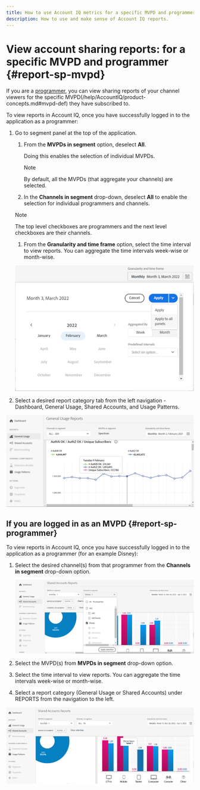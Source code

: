 ```yaml
---
title: How to use Account IQ metrics for a specific MVPD and programmer
description: How to use and make sense of Account IQ reports.  
---
```


# View account sharing reports: for a specific MVPD and programmer {#report-sp-mvpd}

If you are a [programmer](/help/AccountIQ/product-concepts.md#programmer-def), you can view sharing reports of your channel viewers for the specific MVPD(/help/AccountIQ/product-concepts.md#mvpd-def) they have subscribed to.

To view reports in Account IQ, once you have successfully logged in to the application as a programmer:

1. Go to segment panel at the top of the application.

   1. From the **MVPDs in segment** option, deselect **All**.

       Doing this enables the selection of individual MVPDs.
      >[!NOTE]
      >
      >By default, all the MVPDs (that aggregate your channels) are selected.
   1. In the **Channels in segment** drop-down, deselect **All** to enable the selection for individual programmers and channels.

    >[!NOTE]
    >
    >The top level checkboxes are programmers and the next level checkboxes are their channels.

    1. From the **Granularity and time frame** option, select the time interval to view reports. You can aggregate the time intervals week-wise or month-wise.

      ![Time frame](assets/time-frame.png)

1. Select a desired report category tab from the left navigation - Dashboard, General Usage, Shared Accounts, and Usage Patterns.

![report for specific MVPD](assets/report-forspecific-MVPD.png)

## If you are logged in as an MVPD {#report-sp-programmer}

To view reports in Account IQ, once you have successfully logged in to the application as a programmer (for an example Disney):

1. Select the desired channel(s) from that programmer from the **Channels in segment** drop-down option.

   ![select channels](assets/programmer-selection.png)

1. Select the MVPD(s) from **MVPDs in segment** drop-down option.

1. Select the time interval to view reports. You can aggregate the time intervals week-wise or month-wise.

1. Select a report category (General Usage or Shared Accounts) under REPORTS from the navigation to the left.

![reports for specific programmer](assets/report-forspecific-programmer.png)
